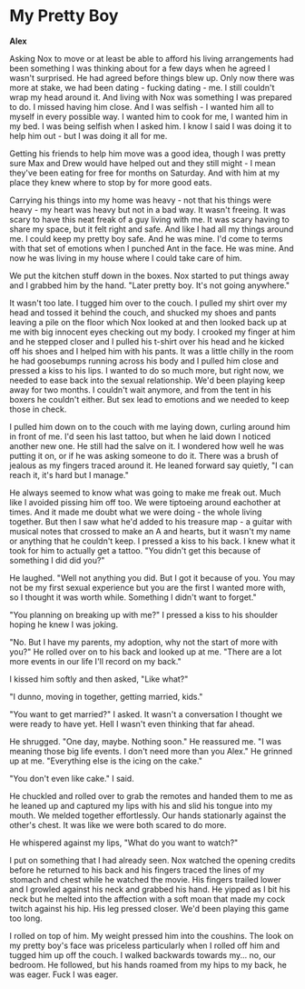 # My Pretty Boy

**Alex**

Asking Nox to move or at least be able to afford his living arrangements had been something I was thinking about for a few days when he agreed I wasn't surprised.  He had agreed before things blew up.  Only now there was more at stake, we had been dating - fucking dating - me.  I still couldn't wrap my head around it.  And living with Nox was something I was prepared to do.  I missed having him close.  And I was selfish - I wanted him all to myself in every possible way.  I wanted him to cook for me, I wanted him in my bed.  I was being selfish when I asked him.  I know I said I was doing it to help him out - but I was doing it all for me.

Getting his friends to help him move was a good idea, though I was pretty sure Max and Drew would have helped out and they still might - I mean they've been eating for free for months on Saturday.  And with him at my place they knew where to stop by for more good eats.

Carrying his things into my home was heavy - not that his things were heavy - my heart was heavy but not in a bad way.  It wasn't freeing.  It was scary to have this neat freak of a guy living with me.  It was scary having to share my space, but it felt right and safe.  And like I had all my things around me.  I could keep my pretty boy safe.  And he was mine.  I'd come to terms with that set of emotions when I punched Ant in the face.  He was mine.  And now he was living in my house where I could take care of him.

We put the kitchen stuff down in the boxes.  Nox started to put things away and I grabbed him by the hand.  "Later pretty boy.  It's not going anywhere."

It wasn't too late.  I tugged him over to the couch.  I pulled my shirt over my head and tossed it behind the couch, and shucked my shoes and pants leaving a pile on the floor which Nox looked at and then looked back up at me with big innocent eyes checking out my body.  I crooked my finger at him and he stepped closer and I pulled his t-shirt over his head and he kicked off his shoes and I helped him with his pants.  It was a little chilly in the room he had goosebumps running across his body and I pulled him close and pressed a kiss to his lips.  I wanted to do so much more, but right now, we needed to ease back into the sexual relationship.  We'd been playing keep away for two months.  I couldn't wait anymore, and from the tent in his boxers he couldn't either.  But sex lead to emotions and we needed to keep those in check.

I pulled him down on to the couch with me laying down, curling around him in front of me.  I'd seen his last tattoo, but when he laid down I noticed another new one.  He still had the salve on it.  I wondered how well he was putting it on, or if he was asking someone to do it.  There was a brush of jealous as my fingers traced around it.  He leaned forward say quietly, "I can reach it, it's hard but I manage."

He always seemed to know what was going to make me freak out.  Much like I avoided pissing him off too.  We were tiptoeing around eachother at times.  And it made me doubt what we were doing - the whole living together.  But then I saw what he'd added to his treasure map - a guitar with musical notes that crossed to make an A and hearts, but it wasn't my name or anything that he couldn't keep.  I pressed a kiss to his back.  I knew what it took for him to actually get a tattoo.  "You didn't get this because of something I did did you?"

He laughed.  "Well not anything you did.  But I got it because of you.  You may not be my first sexual experience but you are the first I wanted more with, so I thought it was worth while. Something I didn't want to forget."

"You planning on breaking up with me?"  I pressed a kiss to his shoulder hoping he knew I was joking.

"No.  But I have my parents, my adoption, why not the start of more with you?"  He rolled over on to his back and looked up at me.  "There are a lot more events in our life I'll record on my back."

I kissed him softly and then asked, "Like what?"

"I dunno, moving in together, getting married, kids."

"You want to get married?"  I asked.  It wasn't a conversation I thought we were ready to have yet.  Hell I wasn't even thinking that far ahead.

He shrugged. "One day, maybe.  Nothing soon."  He reassured me.  "I was meaning those big life events.  I don't need more than you Alex."  He grinned up at me.  "Everything else is the icing on the cake."

"You don't even like cake."  I said.

He chuckled and rolled over to grab the remotes and handed them to me as he leaned up and captured my lips with his and slid his tongue into my mouth.  We melded together effortlessly.  Our hands stationarly against the other's chest.  It was like we were both scared to do more.

He whispered against my lips, "What do you want to watch?"

I put on something that I had already seen.  Nox watched the opening credits before he returned to his back and his fingers traced the lines of my stomach and chest while he watched the movie.  His fingers trailed lower and I growled against his neck and grabbed his hand.  He yipped as I bit his neck but he melted into the affection with a soft moan that made my cock twitch against his hip.  His leg pressed closer.  We'd been playing this game too long.

I rolled on top of him.  My weight pressed him into the coushins.  The look on my pretty boy's face was priceless particularly when I rolled off him and tugged him up off the couch.  I walked backwards towards my... no, our bedroom. He followed, but his hands roamed from my hips to my back, he was eager.  Fuck I was eager.

